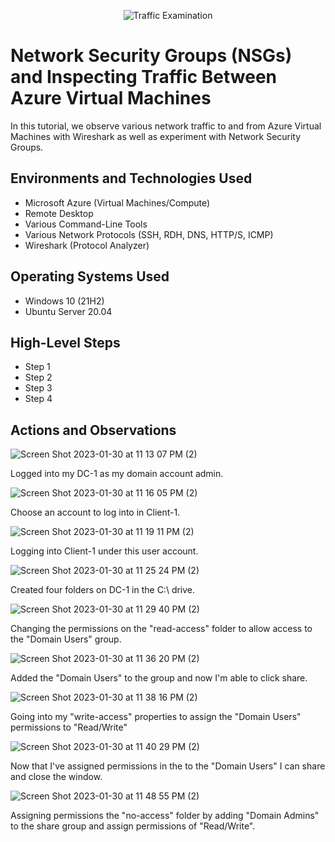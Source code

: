 <p align="center">
<img src="https://i.imgur.com/Ua7udoS.png" alt="Traffic Examination"/>
</p>

<h1>Network Security Groups (NSGs) and Inspecting Traffic Between Azure Virtual Machines</h1>
In this tutorial, we observe various network traffic to and from Azure Virtual Machines with Wireshark as well as experiment with Network Security Groups. <br />



<h2>Environments and Technologies Used</h2>

- Microsoft Azure (Virtual Machines/Compute)
- Remote Desktop
- Various Command-Line Tools
- Various Network Protocols (SSH, RDH, DNS, HTTP/S, ICMP)
- Wireshark (Protocol Analyzer)

<h2>Operating Systems Used </h2>

- Windows 10 (21H2)
- Ubuntu Server 20.04

<h2>High-Level Steps</h2>

- Step 1
- Step 2
- Step 3
- Step 4

<h2>Actions and Observations</h2>

<p>

![Screen Shot 2023-01-30 at 11 13 07 PM (2)](https://user-images.githubusercontent.com/120864279/215671542-2c6259dc-fae5-4499-bb5c-d513689d857e.png)

Logged into my DC-1 as my domain account admin.

<p>

![Screen Shot 2023-01-30 at 11 16 05 PM (2)](https://user-images.githubusercontent.com/120864279/215671865-17a8af26-bb99-4fe4-9ebf-69344adc120d.png)


Choose an account to log into in Client-1.

<p>

![Screen Shot 2023-01-30 at 11 19 11 PM (2)](https://user-images.githubusercontent.com/120864279/215672255-549b64de-0e5f-4f49-a3b7-3329562d10e1.png)

Logging into Client-1 under this user account.

<p>

  ![Screen Shot 2023-01-30 at 11 25 24 PM (2)](https://user-images.githubusercontent.com/120864279/215673265-12f03e44-79ca-492b-a834-dbdc0f9a88fb.png)

Created four folders on DC-1 in the C:\ drive. 

<p>

![Screen Shot 2023-01-30 at 11 29 40 PM (2)](https://user-images.githubusercontent.com/120864279/215673911-8cc4452f-9a75-4ba7-a130-389a44bd6fc5.png)

Changing the permissions on the "read-access" folder to allow access to the "Domain Users" group.

<p>
 
![Screen Shot 2023-01-30 at 11 36 20 PM (2)](https://user-images.githubusercontent.com/120864279/215674763-6f54fee3-a75d-40a0-806b-42f5009560c8.png)

Added the "Domain Users" to the group and now I'm able to click share.

<p>

![Screen Shot 2023-01-30 at 11 38 16 PM (2)](https://user-images.githubusercontent.com/120864279/215675083-9aa382ea-e035-4890-b9af-d348f35829f3.png)

Going into my "write-access" properties to assign the "Domain Users" permissions to "Read/Write" 

<p>

![Screen Shot 2023-01-30 at 11 40 29 PM (2)](https://user-images.githubusercontent.com/120864279/215675460-2beecc0e-f8bb-464c-ab96-eafbf6fcc4a1.png)

Now that I've assigned permissions in the to the "Domain Users" I can share and close the window.


<p>

![Screen Shot 2023-01-30 at 11 48 55 PM (2)](https://user-images.githubusercontent.com/120864279/215676707-9776a5af-7875-4711-9af9-92cf52154f8e.png)


Assigning permissions the "no-access" folder by adding "Domain Admins" to the share group and assign permissions of "Read/Write".

<p>
